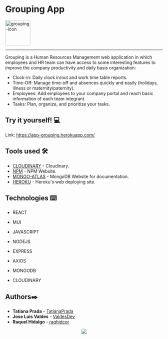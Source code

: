 # Grouping App 

<img src="./client/public/grouping.png" width="80" alt="grouping-icon"> 

---

Grouping is a Human Resources Management web application in which employees and HR team can have access to some interesting features to improve the company productivity and daily basis organization:

* Clock-in: Daily clock in/out and work time table reports.  
* Time-Off: Manage time-off and absences quickly and easily (holidays, illness or maternity/paternity). 
* Employees: Add employees to your company portal and reach basic information of each team integrant.  
* Tasks: Plan, organize, and prioritize your tasks. 


## Try it yourself! :computer:

Link: https://app-grouping.herokuapp.com/ 

## Tools used 🛠️
* [CLOUDINARY](Cloudinaryhttps://cloudinary.com) - Cloudinary.
* [NPM](https://www.npmjs.com/) - NPM Website.
* [MONGO-ATLAS](https://www.mongodb.com) - MongoDB Website for documentation.
* [HEROKU](http://www.heroku.com) - Heroku's web deploying site.

## Technologies ⌨️
* REACT
* MUI
* JAVASCRIPT

* NODEJS
* EXPRESS
* AXIOS
* MONGODB
* CLOUDINARY

## Authors✒️
* **Tatiana Prada** - [TatianaPrada](https://github.com/TatianaPrada)
* **Jose Luis Valdes** - [ValdesDev](https://github.com/ValdesDev) 
* **Raquel Hidalgo** - [raqhidcor](https://github.com/raqhidcor)

<div align='center'> 
 <a href="https://www.linkedin.com/in/raquel-hidalgo-corchuelo/" target="_blank"><img src="https://img.shields.io/badge/-LinkedIn-%230077B5?style=for-the-badge&logo=linkedin&logoColor=white" target="_blank"></a>
</div>


